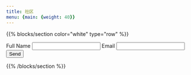 ```yaml
---
title: 社区
menu: {main: {weight: 40}}
---
```

{{% blocks/section color="white" type="row" %}}
<form action="https://fabform.io/f/pFPStcS" method="post">
  <label for="fullName">Full Name</label>
  <input name="fullName" type="text" required>
  <label for="email">Email</label>
  <input name="email" type="email" required>
  <button type="submit">Send</button>
</form>
{{% /blocks/section %}}